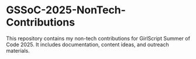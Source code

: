 # GSSoC-2025-NonTech-Contributions
This repository contains my non-tech contributions for GirlScript Summer of Code 2025. It includes documentation, content ideas, and outreach materials.
